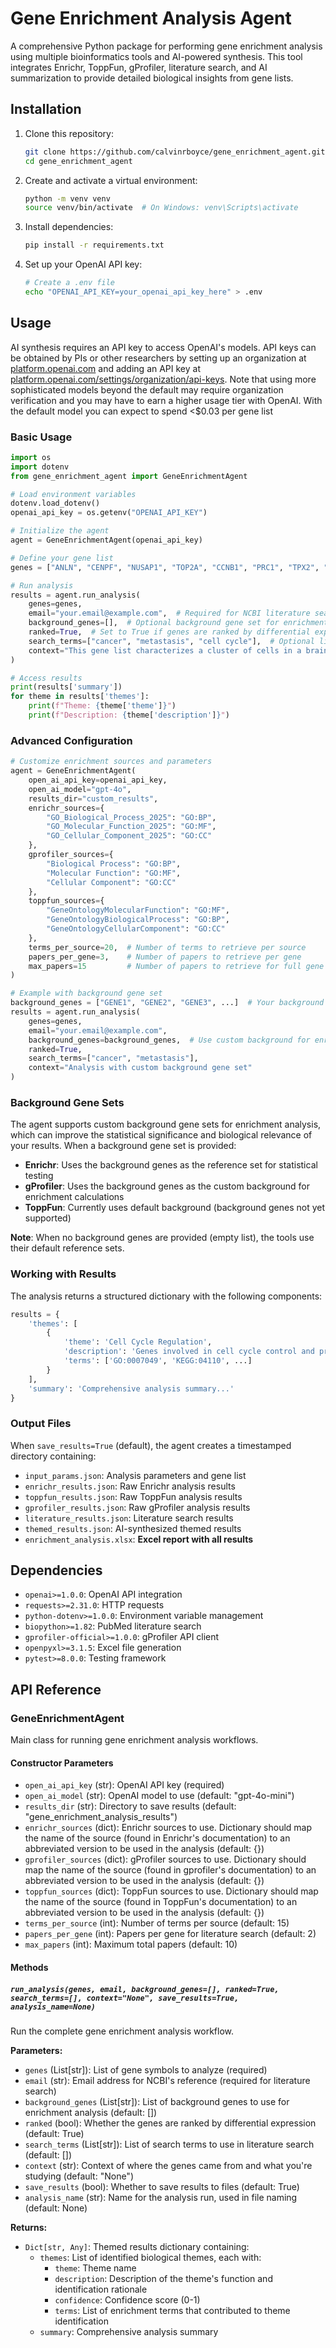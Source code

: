 # Gene Enrichment Analysis Agent

A comprehensive Python package for performing gene enrichment analysis using multiple bioinformatics tools and AI-powered synthesis. This tool integrates Enrichr, ToppFun, gProfiler, literature search, and AI summarization to provide detailed biological insights from gene lists.

## Installation

1. Clone this repository:
   ```bash
   git clone https://github.com/calvinrboyce/gene_enrichment_agent.git
   cd gene_enrichment_agent
   ```

2. Create and activate a virtual environment:
   ```bash
   python -m venv venv
   source venv/bin/activate  # On Windows: venv\Scripts\activate
   ```

3. Install dependencies:
   ```bash
   pip install -r requirements.txt
   ```

4. Set up your OpenAI API key:
   ```bash
   # Create a .env file
   echo "OPENAI_API_KEY=your_openai_api_key_here" > .env
   ```

## Usage
AI synthesis requires an API key to access OpenAI's models. API keys can be obtained by PIs or other researchers by setting up an organization at [platform.openai.com](https://platform.openai.com) and adding an API key at [platform.openai.com/settings/organization/api-keys](https://platform.openai.com/settings/organization/api-keys). Note that using more sophisticated models beyond the default may require organization verification and you may have to earn a higher usage tier with OpenAI. With the default model you can expect to spend <$0.03 per gene list

### Basic Usage

```python
import os
import dotenv
from gene_enrichment_agent import GeneEnrichmentAgent

# Load environment variables
dotenv.load_dotenv()
openai_api_key = os.getenv("OPENAI_API_KEY")

# Initialize the agent
agent = GeneEnrichmentAgent(openai_api_key)

# Define your gene list
genes = ["ANLN", "CENPF", "NUSAP1", "TOP2A", "CCNB1", "PRC1", "TPX2", "UBE2C", "BIRC5"]

# Run analysis
results = agent.run_analysis(
    genes=genes,
    email="your.email@example.com",  # Required for NCBI literature search
    background_genes=[],  # Optional background gene set for enrichment analysis
    ranked=True,  # Set to True if genes are ranked by differential expression
    search_terms=["cancer", "metastasis", "cell cycle"],  # Optional literature search terms
    context="This gene list characterizes a cluster of cells in a brain metastasis"
)

# Access results
print(results['summary'])
for theme in results['themes']:
    print(f"Theme: {theme['theme']}")
    print(f"Description: {theme['description']}")
```

### Advanced Configuration

```python
# Customize enrichment sources and parameters
agent = GeneEnrichmentAgent(
    open_ai_api_key=openai_api_key,
    open_ai_model="gpt-4o",
    results_dir="custom_results",
    enrichr_sources={
        "GO_Biological_Process_2025": "GO:BP",
        "GO_Molecular_Function_2025": "GO:MF",
        "GO_Cellular_Component_2025": "GO:CC"
    },
    gprofiler_sources={
        "Biological Process": "GO:BP",
        "Molecular Function": "GO:MF",
        "Cellular Component": "GO:CC"
    },
    toppfun_sources={
        "GeneOntologyMolecularFunction": "GO:MF",
        "GeneOntologyBiologicalProcess": "GO:BP",
        "GeneOntologyCellularComponent": "GO:CC"
    },
    terms_per_source=20,  # Number of terms to retrieve per source
    papers_per_gene=3,    # Number of papers to retrieve per gene
    max_papers=15         # Number of papers to retrieve for full gene list
)

# Example with background gene set
background_genes = ["GENE1", "GENE2", "GENE3", ...]  # Your background gene set
results = agent.run_analysis(
    genes=genes,
    email="your.email@example.com",
    background_genes=background_genes,  # Use custom background for enrichment
    ranked=True,
    search_terms=["cancer", "metastasis"],
    context="Analysis with custom background gene set"
)
```

### Background Gene Sets

The agent supports custom background gene sets for enrichment analysis, which can improve the statistical significance and biological relevance of your results. When a background gene set is provided:

- **Enrichr**: Uses the background genes as the reference set for statistical testing
- **gProfiler**: Uses the background genes as the custom background for enrichment calculations
- **ToppFun**: Currently uses default background (background genes not yet supported)

**Note**: When no background genes are provided (empty list), the tools use their default reference sets.

### Working with Results

The analysis returns a structured dictionary with the following components:

```python
results = {
    'themes': [
        {
            'theme': 'Cell Cycle Regulation',
            'description': 'Genes involved in cell cycle control and progression...',
            'terms': ['GO:0007049', 'KEGG:04110', ...]
        }
    ],
    'summary': 'Comprehensive analysis summary...'
}
```

### Output Files

When `save_results=True` (default), the agent creates a timestamped directory containing:

- `input_params.json`: Analysis parameters and gene list
- `enrichr_results.json`: Raw Enrichr analysis results
- `toppfun_results.json`: Raw ToppFun analysis results  
- `gprofiler_results.json`: Raw gProfiler analysis results
- `literature_results.json`: Literature search results
- `themed_results.json`: AI-synthesized themed results
- `enrichment_analysis.xlsx`: **Excel report with all results**

## Dependencies

- `openai>=1.0.0`: OpenAI API integration
- `requests>=2.31.0`: HTTP requests
- `python-dotenv>=1.0.0`: Environment variable management
- `biopython>=1.82`: PubMed literature search
- `gprofiler-official>=1.0.0`: gProfiler API client
- `openpyxl>=3.1.5`: Excel file generation
- `pytest>=8.0.0`: Testing framework

## API Reference

### GeneEnrichmentAgent

Main class for running gene enrichment analysis workflows.

#### Constructor Parameters

- `open_ai_api_key` (str): OpenAI API key (required)
- `open_ai_model` (str): OpenAI model to use (default: "gpt-4o-mini")
- `results_dir` (str): Directory to save results (default: "gene_enrichment_analysis_results")
- `enrichr_sources` (dict): Enrichr sources to use. Dictionary should map the name of the source (found in Enrichr's documentation) to an abbreviated version to be used in the analysis (default: {})
- `gprofiler_sources` (dict): gProfiler sources to use. Dictionary should map the name of the source (found in gprofiler's documentation) to an abbreviated version to be used in the analysis (default: {})
- `toppfun_sources` (dict): ToppFun sources to use. Dictionary should map the name of the source (found in ToppFun's documentation) to an abbreviated version to be used in the analysis (default: {})
- `terms_per_source` (int): Number of terms per source (default: 15)
- `papers_per_gene` (int): Papers per gene for literature search (default: 2)
- `max_papers` (int): Maximum total papers (default: 10)

#### Methods

##### `run_analysis(genes, email, background_genes=[], ranked=True, search_terms=[], context="None", save_results=True, analysis_name=None)`

Run the complete gene enrichment analysis workflow.

**Parameters:**
- `genes` (List[str]): List of gene symbols to analyze (required)
- `email` (str): Email address for NCBI's reference (required for literature search)
- `background_genes` (List[str]): List of background genes to use for enrichment analysis (default: [])
- `ranked` (bool): Whether the genes are ranked by differential expression (default: True)
- `search_terms` (List[str]): List of search terms to use in literature search (default: [])
- `context` (str): Context of where the genes came from and what you're studying (default: "None")
- `save_results` (bool): Whether to save results to files (default: True)
- `analysis_name` (str): Name for the analysis run, used in file naming (default: None)

**Returns:**
- `Dict[str, Any]`: Themed results dictionary containing:
  - `themes`: List of identified biological themes, each with:
    - `theme`: Theme name
    - `description`: Description of the theme's function and identification rationale
    - `confidence`: Confidence score (0-1)
    - `terms`: List of enrichment terms that contributed to theme identification
  - `summary`: Comprehensive analysis summary
